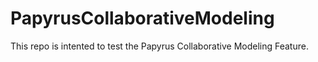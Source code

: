 # PapyrusCollaborativeModeling
This repo is intented to test the Papyrus Collaborative Modeling Feature.

